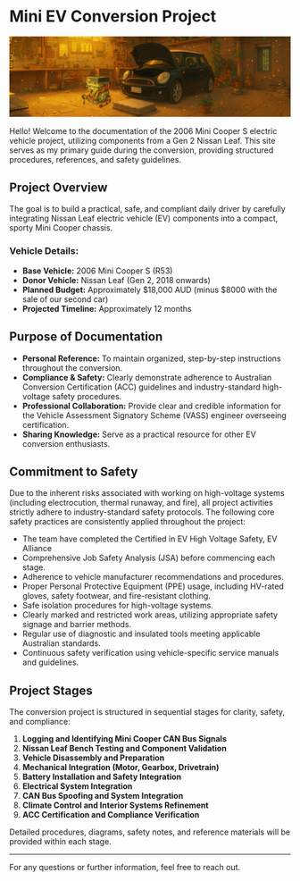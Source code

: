 # Mini EV Conversion Project 

![Mini and Leaf](media/miniandmotor.png)  

Hello! Welcome to the documentation of the 2006 Mini Cooper S electric vehicle project, utilizing components from a Gen 2 Nissan Leaf. This site serves as my primary guide during the conversion, providing structured procedures, references, and safety guidelines.

## Project Overview

The goal is to build a practical, safe, and compliant daily driver by carefully integrating Nissan Leaf electric vehicle (EV) components into a compact, sporty Mini Cooper chassis.

### Vehicle Details:

- **Base Vehicle:** 2006 Mini Cooper S (R53)
- **Donor Vehicle:** Nissan Leaf (Gen 2, 2018 onwards)
- **Planned Budget:** Approximately $18,000 AUD (minus $8000 with the sale of our second car)
- **Projected Timeline:** Approximately 12 months

## Purpose of Documentation

- **Personal Reference:** To maintain organized, step-by-step instructions throughout the conversion.
- **Compliance & Safety:** Clearly demonstrate adherence to Australian Conversion Certification (ACC) guidelines and industry-standard high-voltage safety procedures.
- **Professional Collaboration:** Provide clear and credible information for the Vehicle Assessment Signatory Scheme (VASS) engineer overseeing certification.
- **Sharing Knowledge:** Serve as a practical resource for other EV conversion enthusiasts.

## Commitment to Safety

Due to the inherent risks associated with working on high-voltage systems (including electrocution, thermal runaway, and fire), all project activities strictly adhere to industry-standard safety protocols. The following core safety practices are consistently applied throughout the project:

- The team have completed the Certified in EV High Voltage Safety, EV Alliance 
- Comprehensive Job Safety Analysis (JSA) before commencing each stage.
- Adherence to vehicle manufacturer recommendations and procedures.
- Proper Personal Protective Equipment (PPE) usage, including HV-rated gloves, safety footwear, and fire-resistant clothing.
- Safe isolation procedures for high-voltage systems.
- Clearly marked and restricted work areas, utilizing appropriate safety signage and barrier methods.
- Regular use of diagnostic and insulated tools meeting applicable Australian standards.
- Continuous safety verification using vehicle-specific service manuals and guidelines.

## Project Stages

The conversion project is structured in sequential stages for clarity, safety, and compliance:

1. **Logging and Identifying Mini Cooper CAN Bus Signals**
2. **Nissan Leaf Bench Testing and Component Validation**
3. **Vehicle Disassembly and Preparation**
4. **Mechanical Integration (Motor, Gearbox, Drivetrain)**
5. **Battery Installation and Safety Integration**
6. **Electrical System Integration**
7. **CAN Bus Spoofing and System Integration**
8. **Climate Control and Interior Systems Refinement**
9. **ACC Certification and Compliance Verification**

Detailed procedures, diagrams, safety notes, and reference materials will be provided within each stage.

---

For any questions or further information, feel free to reach out.


